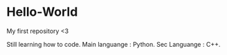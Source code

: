 # Hello-World
My first repository &lt;3

Still learning how to code.
Main languange : Python.
Sec Languange : C++.

